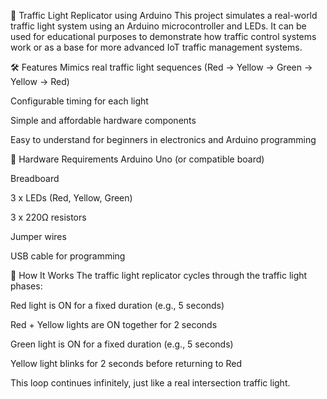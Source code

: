🚦 Traffic Light Replicator using Arduino
This project simulates a real-world traffic light system using an Arduino microcontroller and LEDs. It can be used for educational purposes to demonstrate how traffic control systems work or as a base for more advanced IoT traffic management systems.

🛠️ Features
Mimics real traffic light sequences (Red → Yellow → Green → Yellow → Red)

Configurable timing for each light

Simple and affordable hardware components

Easy to understand for beginners in electronics and Arduino programming

🔧 Hardware Requirements
Arduino Uno (or compatible board)

Breadboard

3 x LEDs (Red, Yellow, Green)

3 x 220Ω resistors

Jumper wires

USB cable for programming

🧠 How It Works
The traffic light replicator cycles through the traffic light phases:

Red light is ON for a fixed duration (e.g., 5 seconds)

Red + Yellow lights are ON together for 2 seconds

Green light is ON for a fixed duration (e.g., 5 seconds)

Yellow light blinks for 2 seconds before returning to Red

This loop continues infinitely, just like a real intersection traffic light.

